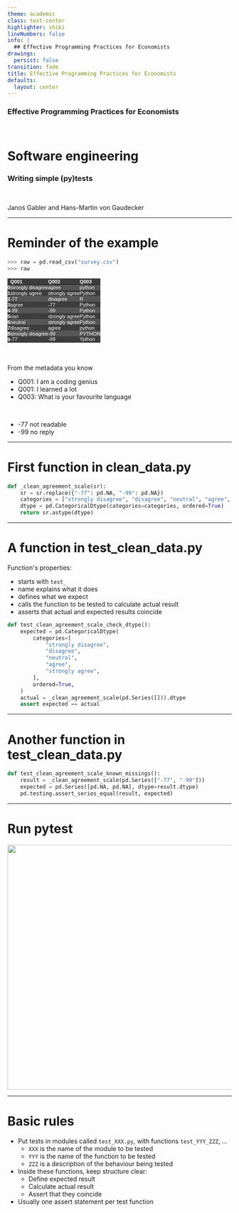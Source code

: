 ```yaml
---
theme: academic
class: text-center
highlighter: shiki
lineNumbers: false
info: |
  ## Effective Programming Practices for Economists
drawings:
  persist: false
transition: fade
title: Effective Programming Practices for Economists
defaults:
  layout: center
---
```


### Effective Programming Practices for Economists

<br>

# Software engineering


### Writing simple (py)tests

<br>


Janoś Gabler and Hans-Martin von Gaudecker



---

# Reminder of the example


<div class="grid grid-cols-2 gap-4">
<div>

```python
>>> raw = pd.read_csv("survey.csv")
>>> raw
```

<style type="text/css">
#T_1750e   {
  margin: 0;
  font-family: "Helvetica", "Helvetica", sans-serif;
  border-collapse: collapse;
  border: none;
  font-size: 80%;
  color: #fff;
}
#T_1750e thead {
  background-color: #3d3d3d;
}
#T_1750e tbody tr:nth-child(even) {
  background-color: #3d3d3d;
}
#T_1750e tbody tr:nth-child(odd) {
  background-color: #565656;
}
#T_1750e td {
  padding: 0em;
}
#T_1750e th {
  font-weight: bold;
  text-align: left;
  padding: 0em;
}
#T_1750e caption {
  caption-side: bottom;
}
</style>
<table id="T_1750e">
  <thead>
    <tr>
      <th class="blank level0" >&nbsp;</th>
      <th id="T_1750e_level0_col0" class="col_heading level0 col0" >Q001</th>
      <th id="T_1750e_level0_col1" class="col_heading level0 col1" >Q002</th>
      <th id="T_1750e_level0_col2" class="col_heading level0 col2" >Q003</th>
    </tr>
  </thead>
  <tbody>
    <tr>
      <th id="T_1750e_level0_row0" class="row_heading level0 row0" >0</th>
      <td id="T_1750e_row0_col0" class="data row0 col0" >strongly disagree</td>
      <td id="T_1750e_row0_col1" class="data row0 col1" >agree</td>
      <td id="T_1750e_row0_col2" class="data row0 col2" >python</td>
    </tr>
    <tr>
      <th id="T_1750e_level0_row1" class="row_heading level0 row1" >1</th>
      <td id="T_1750e_row1_col0" class="data row1 col0" >strongly agree</td>
      <td id="T_1750e_row1_col1" class="data row1 col1" >strongly agree</td>
      <td id="T_1750e_row1_col2" class="data row1 col2" >Python</td>
    </tr>
    <tr>
      <th id="T_1750e_level0_row2" class="row_heading level0 row2" >2</th>
      <td id="T_1750e_row2_col0" class="data row2 col0" >-77</td>
      <td id="T_1750e_row2_col1" class="data row2 col1" >disagree</td>
      <td id="T_1750e_row2_col2" class="data row2 col2" >R</td>
    </tr>
    <tr>
      <th id="T_1750e_level0_row3" class="row_heading level0 row3" >3</th>
      <td id="T_1750e_row3_col0" class="data row3 col0" >agree</td>
      <td id="T_1750e_row3_col1" class="data row3 col1" >-77</td>
      <td id="T_1750e_row3_col2" class="data row3 col2" >Python</td>
    </tr>
    <tr>
      <th id="T_1750e_level0_row4" class="row_heading level0 row4" >4</th>
      <td id="T_1750e_row4_col0" class="data row4 col0" >-99</td>
      <td id="T_1750e_row4_col1" class="data row4 col1" >-99</td>
      <td id="T_1750e_row4_col2" class="data row4 col2" >Python</td>
    </tr>
    <tr>
      <th id="T_1750e_level0_row5" class="row_heading level0 row5" >5</th>
      <td id="T_1750e_row5_col0" class="data row5 col0" >nan</td>
      <td id="T_1750e_row5_col1" class="data row5 col1" >strongly agree</td>
      <td id="T_1750e_row5_col2" class="data row5 col2" >Python</td>
    </tr>
    <tr>
      <th id="T_1750e_level0_row6" class="row_heading level0 row6" >6</th>
      <td id="T_1750e_row6_col0" class="data row6 col0" >neutral</td>
      <td id="T_1750e_row6_col1" class="data row6 col1" >strongly agree</td>
      <td id="T_1750e_row6_col2" class="data row6 col2" > Python</td>
    </tr>
    <tr>
      <th id="T_1750e_level0_row7" class="row_heading level0 row7" >7</th>
      <td id="T_1750e_row7_col0" class="data row7 col0" >disagree</td>
      <td id="T_1750e_row7_col1" class="data row7 col1" >agree</td>
      <td id="T_1750e_row7_col2" class="data row7 col2" >python</td>
    </tr>
    <tr>
      <th id="T_1750e_level0_row8" class="row_heading level0 row8" >8</th>
      <td id="T_1750e_row8_col0" class="data row8 col0" >strongly disagree</td>
      <td id="T_1750e_row8_col1" class="data row8 col1" >-99</td>
      <td id="T_1750e_row8_col2" class="data row8 col2" >PYTHON</td>
    </tr>
    <tr>
      <th id="T_1750e_level0_row9" class="row_heading level0 row9" >9</th>
      <td id="T_1750e_row9_col0" class="data row9 col0" >-77</td>
      <td id="T_1750e_row9_col1" class="data row9 col1" >-99</td>
      <td id="T_1750e_row9_col2" class="data row9 col2" >Ypthon</td>
    </tr>
  </tbody>
</table>



</div>
<div>

<br/>
<br/>


From the metadata you know

- Q001: I am a coding genius
- Q001: I learned a lot
- Q003: What is your favourite language

<br/>

- -77 not readable
- -99 no reply


</div>
</div>

---

# First function in clean_data.py

```python
def _clean_agreement_scale(sr):
    sr = sr.replace({"-77": pd.NA, "-99": pd.NA})
    categories = ["strongly disagree", "disagree", "neutral", "agree", "strongly agree"]
    dtype = pd.CategoricalDtype(categories=categories, ordered=True)
    return sr.astype(dtype)
```

---

# A function in test_clean_data.py


<div class="flex gap-12">
<div>

Function's properties:
- starts with `test_`
- name explains what it does
- defines what we expect
- calls the function to be tested to calculate actual result
- asserts that actual and expected results coincide

</div>
<div>

```python
def test_clean_agreement_scale_check_dtype():
    expected = pd.CategoricalDtype(
        categories=[
            "strongly disagree",
            "disagree",
            "neutral",
            "agree",
            "strongly agree",
        ],
        ordered=True,
    )
    actual = _clean_agreement_scale(pd.Series([])).dtype
    assert expected == actual
```

</div>
</div>


---

# Another function in test_clean_data.py

```python
def test_clean_agreement_scale_known_missings():
    result = _clean_agreement_scale(pd.Series(["-77", "-99"]))
    expected = pd.Series([pd.NA, pd.NA], dtype=result.dtype)
    pd.testing.assert_series_equal(result, expected)
```


---

# Run pytest

<img src="run_verbose.png" class="rounded" width="550"/>

---

# Basic rules

- Put tests in modules called `test_XXX.py`, with functions `test_YYY_ZZZ`, ...
  - `XXX` is the name of the module to be tested
  - `YYY` is the name of the function to be tested
  - `ZZZ` is a description of the behaviour being tested
- Inside these functions, keep structure clear:
  - Define expected result
  - Calculate actual result
  - Assert that they coincide
- Usually one assert statement per test function
